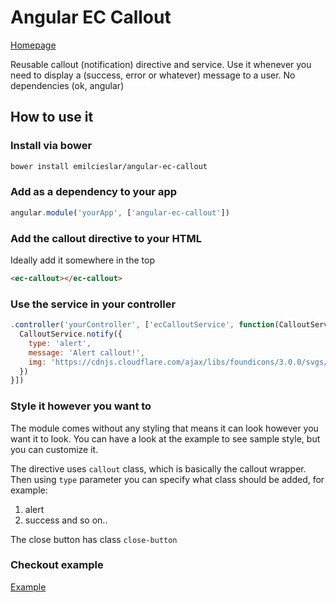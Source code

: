 # Angular EC Callout
[Homepage](http://emilcieslar.github.io/angular-ec-callout/)

Reusable callout (notification) directive and service. Use it whenever you need to display a (success, error or whatever) message to a user. No dependencies (ok, angular)

## How to use it

### Install via bower
```bash
bower install emilcieslar/angular-ec-callout
```

### Add as a dependency to your app
```javascript
angular.module('yourApp', ['angular-ec-callout'])
```

### Add the callout directive to your HTML
Ideally add it somewhere in the top
```html
<ec-callout></ec-callout>
```

### Use the service in your controller
```javascript
.controller('yourController', ['ecCalloutService', function(CalloutService) {
  CalloutService.notify({
    type: 'alert',
    message: 'Alert callout!',
    img: 'https://cdnjs.cloudflare.com/ajax/libs/foundicons/3.0.0/svgs/fi-alert.svg'
  })
}])
```

### Style it however you want to
The module comes without any styling that means it can look however you want it to look. You can have a look at the example to see sample style, but you can customize it.

The directive uses `callout` class, which is basically the callout wrapper. Then using `type` parameter you can specify what class should be added, for example:
1. alert
2. success
and so on..

The close button has class `close-button`

### Checkout example
[Example](http://emilcieslar.github.io/angular-ec-callout/)
